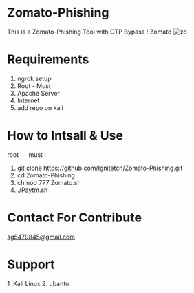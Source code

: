 # Zomato-Phishing
This is a Zomato-Phishing Tool with OTP Bypass ! Zomato
![zo](https://user-images.githubusercontent.com/55870659/75890141-f2ce4400-5dfb-11ea-8299-145f68062d8e.png)


# Requirements
1. ngrok setup
2. Root - Must
3. Apache Server
4. Internet
5. add repo on kali

# How to Intsall & Use
root ---must !
1. git clone https://github.com/Ignitetch/Zomato-Phishing.git
2. cd Zomato-Phishing
3. chmod 777 Zomato.sh
4. ./Paytm.sh

# Contact For Contribute
sg5479845@gmail.com

# Support
1 .Kali Linux  2. ubantu
